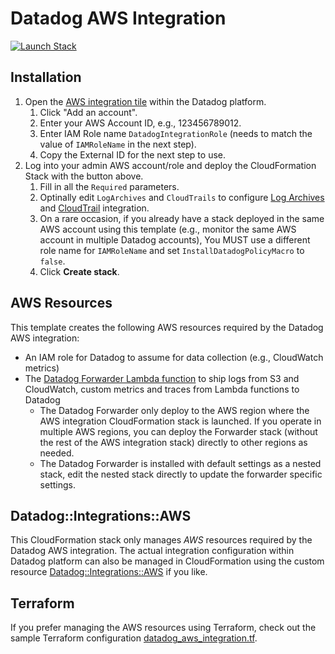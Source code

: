 # Datadog AWS Integration

[![Launch Stack](https://s3.amazonaws.com/cloudformation-examples/cloudformation-launch-stack.png)](https://console.aws.amazon.com/cloudformation/home#/stacks/create/review?stackName=datadog&templateURL=https://datadog-cloudformation-template-quickstart.s3.amazonaws.com/aws/main_v2.yaml)
  
## Installation

1. Open the [AWS integration tile](https://app.datadoghq.com/account/settings#integrations/amazon-web-services) within the Datadog platform.
   1. Click "Add an account".
   1. Enter your AWS Account ID, e.g., 123456789012.
   1. Enter IAM Role name `DatadogIntegrationRole` (needs to match the value of `IAMRoleName` in the next step).
   1. Copy the External ID for the next step to use.
1. Log into your admin AWS account/role and deploy the CloudFormation Stack with the button above.
   1. Fill in all the `Required` parameters.
   1. Optinally edit `LogArchives` and `CloudTrails` to configure [Log Archives](https://docs.datadoghq.com/logs/archives/?tab=awss3) and [CloudTrail](https://docs.datadoghq.com/integrations/amazon_cloudtrail/) integration.
   1. On a rare occasion, if you already have a stack deployed in the same AWS account using this template (e.g., monitor the same AWS account in multiple Datadog accounts), You MUST use a different role name for `IAMRoleName` and set `InstallDatadogPolicyMacro` to `false`.
   1. Click **Create stack**.

## AWS Resources

This template creates the following AWS resources required by the Datadog AWS integration:

- An IAM role for Datadog to assume for data collection (e.g., CloudWatch metrics)
- The [Datadog Forwarder Lambda function](https://github.com/DataDog/datadog-serverless-functions/tree/master/aws/logs_monitoring) to ship logs from S3 and CloudWatch, custom metrics and traces from Lambda functions to Datadog
  - The Datadog Forwarder only deploy to the AWS region where the AWS integration CloudFormation stack is launched. If you operate in multiple AWS regions, you can deploy the Forwarder stack (without the rest of the AWS integration stack) directly to other regions as needed.
  - The Datadog Forwarder is installed with default settings as a nested stack, edit the nested stack directly to update the forwarder specific settings.

## Datadog::Integrations::AWS

This CloudFormation stack only manages *AWS* resources required by the Datadog AWS integration. The actual integration configuration within Datadog platform can also be managed in CloudFormation using the custom resource [Datadog::Integrations::AWS](https://github.com/DataDog/datadog-cloudformation-resources/tree/master/datadog-integrations-aws-handler) if you like.

## Terraform

If you prefer managing the AWS resources using Terraform, check out the sample Terraform configuration [datadog_aws_integration.tf](datadog_aws_integration.tf).
